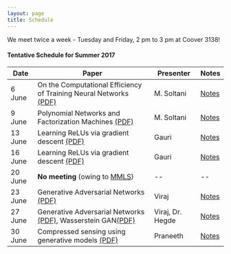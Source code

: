 ```yaml
---
layout: page
title: Schedule
---
```


<p class="message">
  We meet twice a week - Tuesday and Friday, 2 pm to 3 pm at Coover 3138! 
</p>

#### Tentative Schedule for Summer 2017


Date| Paper |  Presenter   | Notes
------|-------|--------------|-------
6 June| On the Computational Efficiency of Training Neural Networks [(PDF)](https://arxiv.org/pdf/1410.1141.pdf) | M. Soltani| [Notes](https://virajshah018.github.io//2017/06/09/week1/)
9 June| Polynomial Networks and Factorization Machines [(PDF)](https://arxiv.org/pdf/1607.08810.pdf)  | M. Soltani| [Notes](https://virajshah018.github.io//2017/06/09/week1/)
13 June| Learning ReLUs via gradient descent [(PDF)](https://arxiv.org/pdf/1705.04591.pdf)  | Gauri | [Notes](https://virajshah018.github.io//2017/06/12/week2/)
16 June| Learning ReLUs via gradient descent [(PDF)](https://arxiv.org/pdf/1705.04591.pdf)  | Gauri  | [Notes](https://virajshah018.github.io//2017/06/12/week2/)
20 June| **No meeting** (owing to [MMLS](http://mjt.web.engr.illinois.edu/mmls_17/)) | --| --
23 June| Generative Adversarial Networks [(PDF)](https://arxiv.org/pdf/1406.2661.pdf)  | Viraj | [Notes](https://virajshah018.github.io//2017/06/22/week3/)
27 June| Generative Adversarial Networks [(PDF)](https://arxiv.org/pdf/1406.2661.pdf), Wasserstein GAN[(PDF)](https://arxiv.org/pdf/1701.07875.pdf)  | Viraj, Dr. Hegde | [Notes](https://virajshah018.github.io//2017/06/26/week4/)
30 June| Compressed sensing using generative models [(PDF)](https://arxiv.org/pdf/1703.03208.pdf)| Praneeth | [Notes](https://virajshah018.github.io//2017/06/29/week5/)
